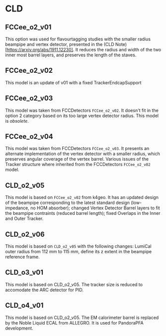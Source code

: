 CLD
====

FCCee_o2_v01
------------

This option was used for flavourtagging studies with the smaller radius beampipe and vertex detector, presented in the
(CLD Note)[https://arxiv.org/abs/1911.12230]. It reduces the radius and width of the two inner most barrel layers, and
preserves the length of the staves.

FCCee_o2_v02
------------

This model is an update of v01 with a fixed TrackerEndcapSupport

FCCee_o2_v03
------------

This model was taken from FCCDetectors `FCCee_o2_v02`. It doesn't fit in the option 2 category based on its too large
vertex detector radius. This model is _obsolete_.

FCCee_o2_v04
------------

This model was taken from FCCDetectors `FCCee_o2_v03`. It presents an alternate implementation of the vertex detector
with a smaller radius, which preserves angular coverage of the vertex barrel. Various issues of the Tracker structure
where inherited from the FCCDetectors `FCCee_o2_v02` model.

CLD_o2_v05
----------

This model is based on `FCCee_o2_v02` from k4geo. It has an updated design of the beampipe corresponding to the latest
standard design (low-impedance, no HOM absorber); changed Vertex Detector Barrel layers to fit the beampipe contraints (reduced barrel length); fixed
Overlaps in the Inner and Outer Tracker.

CLD_o2_v06
----------

This model is based on `CLD_o2_v05` with the following changes: LumiCal outer radius from 112 mm to 115 mm, define its z extent in the beampipe reference frame.

CLD_o3_v01
----------

This model is based on CLD_o2_v05. The tracker size is reduced to accomodate the ARC detector for PID.

CLD_o4_v01
----------

This model is based on CLD_o2_v05. The EM calorimeter barrel is replaced by the Noble Liquid ECAL from ALLEGRO. It is used for PandoraPFA development.
